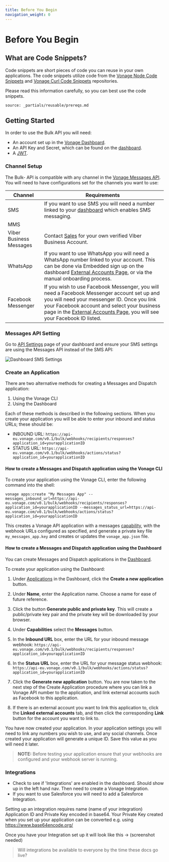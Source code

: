 ```yaml
---
title: Before You Begin
navigation_weight: 0
---
```


# Before You Begin

## What are Code Snippets?

Code snippets are short pieces of code you can reuse in your own applications.
The code snippets utilize code from the [Vonage Node Code Snippets](https://github.com/Nexmo/nexmo-node-code-snippets) and [Vonage Curl Code Snippets](https://github.com/Nexmo/nexmo-curl-code-snippets) repositories.

Please read this information carefully, so you can best use the code snippets.

```partial
source: _partials/reusable/prereqs.md
```

## Getting Started

In order to use the Bulk API you will need:

* An account set up in the [Vonage Dashboard](https://ui.idp.vonage.com/ui/auth/registration?icid=tryitfree_adpdocs_nexmodashbdfreetrialsignup_inpagelink).
* An API Key and Secret, which can be found on the [dashboard](https://dashboard.nexmo.com/).
* A [JWT](https://developer.vonage.com/getting-started/concepts/authentication#json-web-tokens).

### Channel Setup

The Bulk- API is compatible with any channel in the [Vonage Messages API](https://developer.vonage.com/messages/overview). You will need to have configurations set for the channels you want to use:

Channel | Requirements
-- | --
SMS | If you want to use SMS you will need a number linked to your [dashboard](https://dashboard.nexmo.com/) which enables SMS messaging.
MMS | 
Viber Business Messages | Contact [Sales](https://www.vonage.com/communications-apis/contact-api/) for your own verified Viber Business Account.
WhatsApp | If you want to use WhatsApp you will need a WhatsApp number linked to your account. This can be done via Embedded sign up on the dashboard [External Accounts Page](https://dashboard.nexmo.com/messages/social-channels), or via the manual onboarding process.
Facebook Messenger | If you wish to use Facebook Messenger, you will need a Facebook Messenger account set up and you will need your messenger ID. Once you link your Facebook account and select your business page in the [External Accounts Page](https://dashboard.nexmo.com/messages/social-channels), you will see your Facebook ID listed.

### Messages API Setting

Go to [API Settings](https://dashboard.nexmo.com/settings) page of your dashboard and ensure your SMS settings are using the Messages API instead of the SMS API:

![Dashboard SMS Settings](/images/dashboard-sms-settings.png)

### Create an Application

There are two alternative methods for creating a Messages and Dispatch application:

1. Using the Vonage CLI
2. Using the Dashboard

Each of these methods is described in the following sections. When you create your application you will be able to enter your inbound and status URLs; these should be:

* INBOUND URL: ``https://api-eu.vonage.com/v0.1/bulk/webhooks/recipients/responses?application_id=yourapplicationID``
* STATUS URL: ``https://api-eu.vonage.com/v0.1/bulk/webhooks/actions/status?application_id=yourapplicationID``

#### How to create a Messages and Dispatch application using the Vonage CLI

To create your application using the Vonage CLI, enter the following command into the shell:

``` shell
vonage apps:create "My Messages App" --messages_inbound_url=https://api-eu.vonage.com/v0.1/bulk/webhooks/recipients/responses?application_id=yourapplicationID --messages_status_url=https://api-eu.vonage.com/v0.1/bulk/webhooks/actions/status?application_id=yourapplicationID
```

This creates a Vonage API application with a messages [capability](/application/overview#capabilities), with the webhook URLs configured as specified, and generate a private key file `my_messages_app.key` and creates or updates the `vonage_app.json` file.

#### How to create a Messages and Dispatch application using the Dashboard

You can create Messages and Dispatch applications in the [Dashboard](https://dashboard.nexmo.com/applications).

To create your application using the Dashboard:

1. Under [Applications](https://dashboard.nexmo.com/applications) in the Dashboard, click the **Create a new application** button.

2. Under **Name**, enter the Application name. Choose a name for ease of future reference.

3. Click the button **Generate public and private key**. This will create a public/private key pair and the private key will be downloaded by your browser.

4. Under **Capabilities** select the **Messages** button.

5. In the **Inbound URL** box, enter the URL for your inbound message webhook: ``https://api-eu.vonage.com/v0.1/bulk/webhooks/recipients/responses?application_id=yourapplicationID``

6. In the **Status URL** box, enter the URL for your message status webhook: ``https://api-eu.vonage.com/v0.1/bulk/webhooks/actions/status?application_id=yourapplicationID``

7. Click the **Generate new application** button. You are now taken to the next step of the Create Application procedure where you can link a Vonage API number to the application, and link external accounts such as Facebook to this application.

8. If there is an external account you want to link this application to, click the **Linked external accounts** tab, and then click the corresponding **Link** button for the account you want to link to.

You have now created your application. In your application settings you will need to link any numbers you wish to use, and any social channels. Once created your application will generate a unique ID. Save this value as you will need it later.

> **NOTE:** Before testing your application ensure that your webhooks are configured and your webhook server is running.

### Integrations

* Check to see if 'Integrations' are enabled in the dashboard. Should show up in the left hand nav. Then need to create a Vonage Integration.
* If you want to use Salesforce you will need to add a Salesforce Integration.

Setting up an integration requires name (name of your integration) Application ID and Private Key encoded in base64. Your Private Key created when you set up your application can be converted e.g. using https://www.base64encode.org/

Once you have your Integration set up it will look like this → (screenshot needed)

> Will integrations be available to everyone by the time these docs go live?

